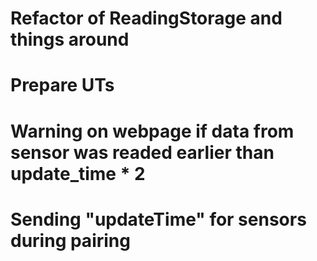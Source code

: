 # Refactor of ReadingStorage and things around

# Prepare UTs

# Warning on webpage if data from sensor was readed earlier than update_time * 2

# Sending "updateTime" for sensors during pairing
